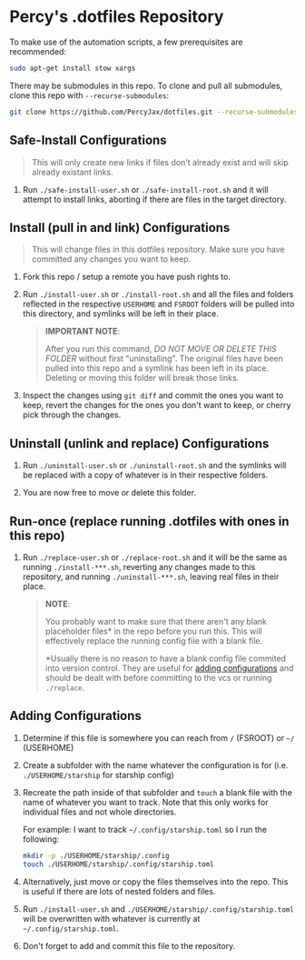 # Percy's .dotfiles Repository

To make use of the automation scripts, a few prerequisites are recommended:

```bash
sudo apt-get install stow xargs
```

There may be submodules in this repo. To clone and pull all submodules, clone this repo with `--recurse-submodules`:
```bash
git clone https://github.com/PercyJax/dotfiles.git --recurse-submodules
```

## Safe-Install Configurations
> This will only create new links if files don't already exist and will skip already existant links.

1. Run `./safe-install-user.sh` or `./safe-install-root.sh` and it will attempt to install links, aborting if there are files in the target directory.

## Install (pull in and link) Configurations

> This will change files in this dotfiles repository. Make sure you have committed any changes you want to keep.

1. Fork this repo / setup a remote you have push rights to.

2. Run `./install-user.sh` or `./install-root.sh` and all the files and folders reflected in the respective `USERHOME` and `FSROOT` folders will be pulled into this directory, and symlinks will be left in their place.
    > **IMPORTANT NOTE**:
    > 
    > After you run this command, *DO NOT MOVE OR DELETE THIS FOLDER* without first "uninstalling". The original files have been pulled into this repo and a symlink has been left in its place. Deleting or moving this folder will break those links.

3. Inspect the changes using `git diff` and commit the ones you want to keep, revert the changes for the ones you don't want to keep, or cherry pick through the changes.

## Uninstall (unlink and replace) Configurations

1. Run `./uninstall-user.sh` or `./uninstall-root.sh` and the symlinks will be replaced with a copy of whatever is in their respective folders.

2. You are now free to move or delete this folder.

## Run-once (replace running .dotfiles with ones in this repo)

1. Run `./replace-user.sh` or `./replace-root.sh` and it will be the same as running `./install-***.sh`, reverting any changes made to this repository, and running `./uninstall-***.sh`, leaving real files in their place.
    > **NOTE**:
    >
    > You probably want to make sure that there aren't any blank placeholder files* in the repo before you run this. This will effectively replace the running config file with a blank file. 
    >
    > *Usually there is no reason to have a blank config file commited into version control. They are useful for [adding configurations](#adding-configurations) and should be dealt with before committing to the vcs or running `./replace`.

## Adding Configurations

1. Determine if this file is somewhere you can reach from `/` (FSROOT) or `~/` (USERHOME)
   
2. Create a subfolder with the name whatever the configuration is for (i.e. `./USERHOME/starship` for starship config)

3. Recreate the path inside of that subfolder and `touch` a blank file with the name of whatever you want to track. Note that this only works for individual files and not whole directories.
   
   For example: I want to track `~/.config/starship.toml` so I run the following:
   ```bash
   mkdir -p ./USERHOME/starship/.config
   touch ./USERHOME/starship/.config/starship.toml
   ```

4. Alternatively, just move or copy the files themselves into the repo. This is useful if there are lots of nested folders and files.

5. Run `./install-user.sh` and `./USERHOME/starship/.config/starship.toml` will be overwritten with whatever is currently at `~/.config/starship.toml`.

6. Don't forget to add and commit this file to the repository.
